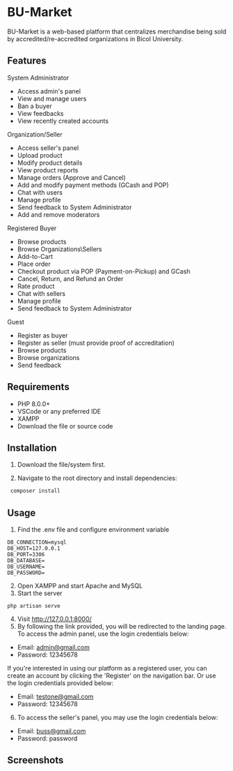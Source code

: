 
# BU-Market 

BU-Market is a web-based platform that centralizes merchandise being sold by accredited/re-accredited organizations in Bicol University. 
## Features

System Administrator
- Access admin's panel
- View and manage users
- Ban a buyer
- View feedbacks
- View recently created accounts


Organization/Seller
- Access seller's panel
- Upload product
- Modify product details
- View product reports
- Manage orders (Approve and Cancel)
- Add and modify payment methods (GCash and POP)
- Chat with users
- Manage profile
- Send feedback to System Administrator
- Add and remove moderators

Registered Buyer
- Browse products
- Browse Organizations\Sellers
- Add-to-Cart
- Place order
- Checkout product via POP (Payment-on-Pickup) and GCash
- Cancel, Return, and Refund an Order
- Rate product
- Chat with sellers
- Manage profile 
- Send feedback to System Administrator

Guest 
- Register as buyer
- Register as seller (must provide proof of accreditation)
- Browse products
- Browse organizations
- Send feedback

## Requirements
- PHP 8.0.0+
- VSCode or any preferred IDE
- XAMPP 
- Download the file or source code 
## Installation

1. Download the file/system first. 

2. Navigate to the root directory and install dependencies:
```bash
 composer install
```


    
## Usage
1. Find the .env file and configure environment variable
```
DB_CONNECTION=mysql
DB_HOST=127.0.0.1
DB_PORT=3306
DB_DATABASE=
DB_USERNAME=
DB_PASSWORD=
```
2. Open XAMPP and start Apache and MySQL
3. Start the server
```
php artisan serve
```
4. Visit http://127.0.0.1:8000/
5. By following the link provided, you will be redirected to the landing page. To access the admin panel, use the login credentials below:
- Email: admin@gmail.com
- Password: 12345678

If you're interested in using our platform as a registered user, you can create an account by clicking the 'Register' on the navigation bar. Or use the login credentials provided below: 
- Email: testone@gmail.com
- Password: 12345678

6. To access the seller's panel, you may use the login credentials below: 
- Email: buss@gmail.com
- Password: password

## Screenshots



